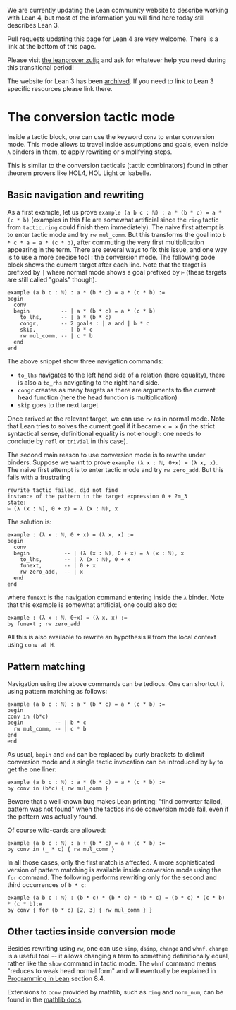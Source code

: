 <div class="alert alert-info">
<p>
We are currently updating the Lean community website to describe working with Lean 4,
but most of the information you will find here today still describes Lean 3.
</p>
<p>
Pull requests updating this page for Lean 4 are very welcome.
There is a link at the bottom of this page.
</p>
<p>
Please visit <a href="https://leanprover.zulipchat.com">the leanprover zulip</a>
and ask for whatever help you need during this transitional period!
</p>
<p>
The website for Lean 3 has been <a href="https://leanprover-community.github.io/lean3/">archived</a>.
If you need to link to Lean 3 specific resources please link there.
</p>
</div>

# The conversion tactic mode

Inside a tactic block, one can use the keyword `conv` to enter conversion
mode. This mode allows to travel inside assumptions and goals, even
inside `λ` binders in them, to apply rewriting or simplifying steps.

This is similar to the conversion tacticals (tactic combinators) found in
other theorem provers like HOL4, HOL Light or Isabelle.

## Basic navigation and rewriting

As a first example, let us prove
`example (a b c : ℕ) : a * (b * c) = a * (c * b)` (examples in this file
are somewhat artificial since the `ring` tactic from
`tactic.ring` could finish them immediately). The naive first attempt is
to enter tactic mode and try `rw mul_comm`. But this transforms the goal
into `b * c * a = a * (c * b)`, after commuting the very first
multiplication appearing in the term. There are several ways to fix this
issue, and one way is to use a more precise tool : the
conversion mode.  The following code block shows the current target after
each line. Note that the target is prefixed by `|` where normal mode
shows a goal prefixed by `⊢` (these targets are still called "goals"
though).

```lean
example (a b c : ℕ) : a * (b * c) = a * (c * b) :=
begin
  conv
  begin          -- | a * (b * c) = a * (c * b)
    to_lhs,      -- | a * (b * c)
    congr,       -- 2 goals : | a and | b * c
    skip,        -- | b * c
    rw mul_comm, -- | c * b
  end
end
```

The above snippet show three navigation commands:
* `to_lhs` navigates to the left hand side of a relation (here
  equality), there is also a `to_rhs` navigating to the right hand side.
* `congr` creates as many targets as there are arguments to the current
  head function (here the head function is multiplication)
* `skip` goes to the next target

Once arrived at the relevant target, we can use `rw` as in normal mode.
Note that Lean tries to solves the current goal if it became `x = x` (in
the strict syntactical sense, definitional equality is not enough: one
needs to conclude by `refl` or `trivial` in this case).

The second main reason to use conversion mode is to rewrite under
binders. Suppose we want to prove `example (λ x : ℕ, 0+x) = (λ x, x)`.
The naive first attempt is to enter tactic mode and try `rw zero_add`.
But this fails with a frustrating
```text
rewrite tactic failed, did not find
instance of the pattern in the target expression 0 + ?m_3
state:
⊢ (λ (x : ℕ), 0 + x) = λ (x : ℕ), x
```

The solution is:
```lean
example : (λ x : ℕ, 0 + x) = (λ x, x) :=
begin
  conv
  begin           -- | (λ (x : ℕ), 0 + x) = λ (x : ℕ), x
    to_lhs,       -- | λ (x : ℕ), 0 + x
    funext,       -- | 0 + x
    rw zero_add,  -- | x
  end
end
```
where `funext` is the navigation command entering inside the `λ` binder.
Note that this example is somewhat artificial, one could also do:
```lean
example : (λ x : ℕ, 0+x) = (λ x, x) :=
by funext ; rw zero_add
```

All this is also available to rewrite an hypothesis `H` from the local context
using `conv at H`.

## Pattern matching

Navigation using the above commands can be tedious. One can shortcut it
using pattern matching as follows:

```lean
example (a b c : ℕ) : a * (b * c) = a * (c * b) :=
begin
conv in (b*c)
begin          -- | b * c
  rw mul_comm, -- | c * b
end
end
```

As usual, `begin` and `end` can be replaced by curly brackets to
delimit conversion mode and a single tactic invocation can be introduced
by `by` to get the one liner:

```lean
example (a b c : ℕ) : a * (b * c) = a * (c * b) :=
by conv in (b*c) { rw mul_comm }
```

Beware that a well known bug makes Lean printing: "find converter
failed, pattern was not found" when the tactics inside conversion mode
fail, even if the pattern was actually found.

Of course wild-cards are allowed:

```lean
example (a b c : ℕ) : a + (b * c) = a + (c * b) :=
by conv in (_ * c) { rw mul_comm }
```

In all those cases, only the first match is affected.
A more sophisticated version of pattern matching is available inside
conversion mode using the `for` command. The following performs rewriting
only for the second and third occurrences of `b * c`:

```lean
example (a b c : ℕ) : (b * c) * (b * c) * (b * c) = (b * c) * (c * b)  * (c * b):=
by conv { for (b * c) [2, 3] { rw mul_comm } }
```

## Other tactics inside conversion mode

Besides rewriting using `rw`, one can use `simp`, `dsimp`, `change` and `whnf`.
`change` is a useful tool -- it allows changing a term to something
definitionally equal, rather like the `show` command in tactic mode.
The `whnf` command means "reduces to weak head normal form" and will eventually
be explained in [Programming in Lean](https://leanprover.github.io/programming_in_lean/#08_Writing_Tactics.html) section 8.4.

Extensions to `conv` provided by mathlib, such as `ring` and `norm_num`, can be
found in the [mathlib docs](https://leanprover-community.github.io/mathlib_docs/tactics.html#conv).

